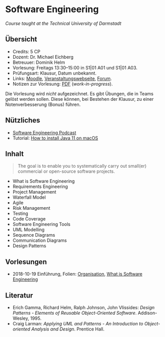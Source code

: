 # Software Engineering

*Course taught at the Technical University of Darmstadt*

## Übersicht

*   Credits: 5 CP
*   Dozent: Dr. Michael Eichberg
*   Betreuuer: Dominik Helm
*   Vorlesung: Freitags 13:30–15:00 in S1|01 A01 und S1|01 A03.
*   Prüfungsart: Klausur, Datum unbekannt.
*   Links: [Moodle](https://moodle.informatik.tu-darmstadt.de/course/view.php?id=446), [Veranstaltungswebseite](http://stg-tud.github.io/eise/), [Forum](https://www.fachschaft.informatik.tu-darmstadt.de/forum/viewforum.php?f=198).
*   Notizen zur Vorlesung: [PDF](notizen.pdf) (*work-in-progress*).

Die Vorlesung wird *nicht* aufgezeichnet. Es gibt Übungen, die in Teams gelöst werden sollen. Diese können, bei Bestehen der Klausur, zu einer Notenverbesserung (Bonus) führen. 

## Nützliches

*   [Software Engineering Podcast](https://se-radio.net/)
*   Tutorial: [How to install Java 11 on macOS](https://asciinema.org/a/qEsQtmzyRzv0k0ZVbhT5Q5Kdd)

## Inhalt

>   The goal is to enable you to systematically carry out small(er) commercial or open-source software projects.

*   What is Software Engineering
*   Requirements Engineering
*   Project Management
*   Waterfall Model
*   Agile
*   Risk Management
*   Testing
*   Code Coverage
*   Software Engineering Tools
*   UML Modelling
*   Sequence Diagrams
*   Communication Diagrams
*   Design Patterns

## Vorlesungen

*   2018-10-19 Einführung, Folien: [Organisation](folien/WS18-SE-01-Organisation.pdf), [What is Software Engineering](folien/WS18-SE-02-What_is_Software_Engineering.pdf)

## Literatur

*   Erich Gamma, Richard Helm, Ralph Johnson, John Vlissides: *Design Patterns - Elements of Reusable Object-Oriented Software*. Addison- Wesley, 1995. 
*   Craig Larman: *Applying UML and Patterns - An Introduction to Object-oriented Analysis and Design*. Prentice Hall.

